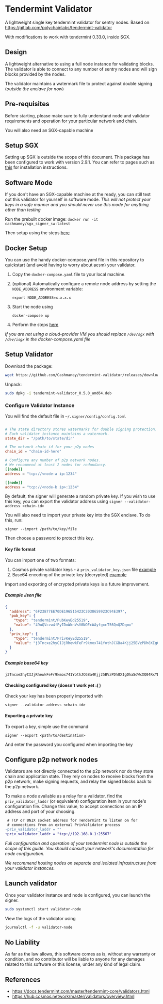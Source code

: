 # Tendermint Validator

A lightweight single key tendermint validator for sentry nodes. Based on https://gitlab.com/polychainlabs/tendermint-validator

With modifications to work with tendermint 0.33.0, inside SGX. 

## Design

A lightweight alternative to using a full node instance for validating blocks. The validator is able to connect to any number of sentry nodes and will sign blocks provided by the nodes. 

The validator maintains a watermark file to protect against double signing (_outside the enclave for now_)

## Pre-requisites

Before starting, please make sure to fully understand node and validator requirements and operation for your particular network and chain.

You will also need an SGX-capable machine

## Setup SGX

Setting up SGX is outside the scope of this document. This package has been configured to work with version 2.9.1. You can
refer to pages such as [this](https://github.com/enigmampc/EnigmaBlockchain/blob/master/docs/dev/setup-sgx.md) for installation 
instructions.

## Software Mode

If you don't have an SGX-capable machine at the ready, you can still test out this validator for yourself in software mode.
*This will not protect your keys in a safe manner and you should never use this mode for anything other than testing*

Run the prebuilt docker image:
`docker run -it cashmaney/sgx_signer_sw:latest`

Then setup using the steps [here](#configure-validator-instance)

## Docker Setup

You can use the handy docker-compose.yaml file in this repository to quickstart (and avoid having to worry about aesm) your validator.

1. Copy the `docker-compose.yaml` file to your local machine.

2. (optional) Automatically configure a remote node address by setting the `NODE_ADDRESS` environment variable:

    ```export NODE_ADDRESS=x.x.x.x```

3. Start the node using

    `docker-compose up`

4. Perform the steps [here](#configure-validator-instance)

_If you are not using a cloud-provider VM you should replace `/dev/sgx` with `/dev/isgx` in the docker-compose.yaml file_

## Setup Validator

Download the package: 

```bash
wget https://github.com/Cashmaney/tendermint-validator/releases/download/0.5.0/sgx-validator_0.5.0_amd64.deb
```

Unpack:

```bash
sudo dpkg -i tendermint-validator_0.5.0_amd64.deb
```

### Configure Validator Instance

You will find the default file in ``~/.signer/config/config.toml``
```toml

# The state directory stores watermarks for double signing protection.
# Each validator instance maintains a watermark.
state_dir = "/path/to/state/dir"

# The network chain id for your p2p nodes
chain_id = "chain-id-here"

# Configure any number of p2p network nodes.
# We recommend at least 2 nodes for redundancy.
[[node]]
address = "tcp://<node-a ip:1234"

[[node]]
address = "tcp://<node-b ip>:1234"
```

By default, the signer will generate a random private key. If you wish to use this key, you can export the validator address using
`signer --validator-address <chain-id>`

You will also need to import your private key into the SGX enclave. To do this, run:

`signer --import /path/to/key/file`

Then choose a password to protect this key.

#### Key file format
You can import one of two formats:

1. Cosmos private validator keys - a `priv_validator_key.json` file [example](#example-json-file)
2. Base64 encoding of the private key (decrypted) [example](#example-base64-key)

Import and exporting of encrypted private keys is a future improvement.

##### Example Json file
```json
{
  "address": "6F23B77EE70DE196515423C2038659923C94E397",
  "pub_key": {
    "type": "tendermint/PubKeyEd25519",
    "value": "49uQVczw4fFyIDoWknVsV0NOEcWAyfgxcT56QnQZDqo="
  },
  "priv_key": {
    "type": "tendermint/PrivKeyEd25519",
    "value": "j3Tncxe2hyCIJjRhewkFeFr9kmox741YothJCGBa4Kjj25BVzPDh8XIgOhaSdWxXQ04RxYDJ+DFxPnpCdBkOqg=="
  }
}
``` 

##### Example base64 key
```text
j3Tncxe2hyCIJjRhewkFeFr9kmox741YothJCGBa4Kjj25BVzPDh8XIgOhaSdWxXQ04RxYDJ+DFxPnpCdBkOqg==
```

#### Checking configured key (doesn't work yet :( )

Check your key has been properly imported with 

`signer --validator-address <chain-id>` 

#### Exporting a private key

To export a key, simple use the command

`signer --export <path/to/destination>`

And enter the password you configured when importing the key

## Configure p2p network nodes

Validators are not directly connected to the p2p network nor do they store chain and application state. They rely on nodes to receive blocks from the p2p network, make signing requests, and relay the signed blocks back to the p2p network.

To make a node available as a relay for a validator, find the `priv_validator_laddr` (or equivalent) configuration item in your node's configuration file. Change this value, to accept connections on an IP address and port of your choosing.

```diff
 # TCP or UNIX socket address for Tendermint to listen on for
 # connections from an external PrivValidator process
-priv_validator_laddr = ""
+priv_validator_laddr = "tcp://192.168.0.1:25567"
```

_Full configuration and operation of your tendermint node is outside the scope of this guide. You should consult your network's documentation for node configuration._

_We recommend hosting nodes on separate and isolated infrastructure from your validator instances._

## Launch validator

Once your validator instance and node is configured, you can launch the signer.

```bash
sudo systemctl start validator-node
```

View the logs of the validator using

```bash
journalctl -f -u validator-node
```

## No Liability

As far as the law allows, this software comes as is,
without any warranty or condition, and no contributor
will be liable to anyone for any damages related to this
software or this license, under any kind of legal claim.

## References

- https://docs.tendermint.com/master/tendermint-core/validators.html
- https://hub.cosmos.network/master/validators/overview.html

